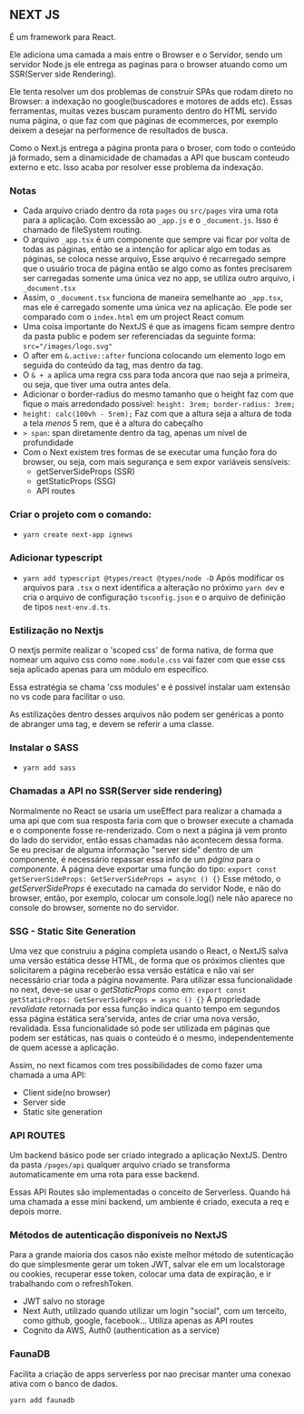 ## NEXT JS

É um framework para React.

Ele adiciona uma camada a mais entre o Browser e o Servidor, sendo um servidor Node.js ele entrega as paginas para o browser atuando como um SSR(Server side Rendering).

Ele tenta resolver um dos problemas de construir SPAs que rodam direto no Browser: a indexação no google(buscadores e motores de adds etc). Essas ferramentas, muitas vezes buscam puramento dentro do HTML servido numa página, o que faz com que páginas de ecommerces, por exemplo deixem a desejar na performence de resultados de busca.

Como o Next.js entrega a página pronta para o broser, com todo o conteúdo já formado, sem a dinamicidade de chamadas a API que buscam conteudo externo e etc. Isso acaba por resolver esse problema da indexação.

### Notas

- Cada arquivo criado dentro da rota `pages` ou `src/pages` vira uma rota para a aplicação. Com excessão ao `_app.js` e o `_document.js`. Isso é chamado de fileSystem routing.
- O arquivo `_app.tsx` é um componente que sempre vai ficar por volta de todas as páginas, então se a intenção for aplicar algo em todas as páginas, se coloca nesse arquivo, Esse arquivo é recarregado sempre que o usuário troca de página então se algo como as fontes precisarem ser carregadas somente uma única vez no app, se utiliza outro arquivo, i `_document.tsx`
- Assim, o `_document.tsx` funciona de maneira semelhante ao `_app.tsx`, mas ele é carregado somente uma única vez na aplicação. Ele pode ser comparado com o `index.html` em um project React comum
- Uma coisa importante do NextJS é que as imagens ficam sempre dentro da pasta public e podem ser referenciadas da seguinte forma: `src="/images/logo.svg"`
- O after em `&.active::after` funciona colocando um elemento logo em seguida do conteúdo da tag, mas dentro da tag.
- O `& + a` aplica uma regra css para toda ancora que nao seja a primeira, ou seja, que tiver uma outra antes dela.
- Adicionar o border-radius do mesmo tamanho que o height faz com que fique o mais arredondado possivel: `height: 3rem; border-radius: 3rem;`
- `height: calc(100vh - 5rem);` Faz com que a altura seja a altura de toda a tela *menos* 5 rem, que é a altura do cabeçalho
- `> span`: span diretamente dentro da tag, apenas um nível de profundidade
- Com o Next existem tres formas de se executar uma função fora do browser, ou seja, com mais segurança e sem expor variáveis sensíveis:
  - getServerSideProps (SSR)
  - getStaticProps (SSG)
  - API routes

### Criar o projeto com o comando:

- `yarn create next-app ignews`

### Adicionar typescript

- `yarn add typescript @types/react @types/node -D`
Após modificar os arquivos para `.tsx` o next identifica a alteração no próximo `yarn dev` e cria o arquivo de configuração `tsconfig.json` e o arquivo de definição de tipos `next-env.d.ts`.

### Estilização no Nextjs

O nextjs permite realizar o 'scoped css' de forma nativa, de forma que nomear um aquivo css como `nome.module.css` vai fazer com que esse css seja aplicado apenas para um módulo em específico.

Essa estratégia se chama 'css modules' e é possivel instalar uam extensão no vs code para facilitar o uso.

As estilizações dentro desses arquivos não podem ser genéricas a ponto de abranger uma tag, e devem se referir a uma classe.

### Instalar o SASS
- `yarn add sass`

### Chamadas a API no SSR(Server side rendering)
Normalmente no React se usaria um useEffect para realizar a chamada a uma api que com sua resposta faria com que o browser execute a chamada e o componente fosse re-renderizado. 
Com o next a página já vem pronto do lado do servidor, então essas chamadas não acontecem dessa forma.
Se eu precisar de alguma informação "server side" dentro de um componente, é necessário repassar essa info de um *página* para o *componente*.
A página deve exportar uma função do tipo:
`export const getServerSideProps: GetServerSideProps = async () {}`
Esse método, o *getServerSideProps* é executado na camada do servidor Node, e não do browser, então, por exemplo, colocar um console.log() nele não aparece no console do browser, somente no do servidor.

### SSG - Static Site Generation
Uma vez que construiu a página completa usando o React, o NextJS salva uma versão estática desse HTML, de forma que os próximos clientes que solicitarem a página receberão essa versão estática e não vai ser necessário criar toda a página novamente.
Para utilizar essa funcionalidade no next, deve-se usar o *getStaticProps* como em:
`export const getStaticProps: GetServerSideProps = async () {}`
A propriedade *revalidate* retornada por essa função indica quanto tempo em segundos essa página estática sera'servida, antes de criar uma nova versão, revalidada.
Essa funcionalidade só pode ser utilizada em páginas que podem ser estáticas, nas quais o conteúdo é o mesmo, independentemente de quem acesse a aplicação.

Assim, no next ficamos com tres possibilidades de como fazer uma chamada a uma API:
- Client side(no browser)
- Server side
- Static site generation

### API ROUTES
Um backend básico pode ser criado integrado a aplicação NextJS.
Dentro da pasta `/pages/api` qualquer arquivo criado se transforma automaticamente em uma rota para esse backend.

Essas API Routes são implementadas o conceito de Serverless.
Quando há uma chamada a esse mini backend, um ambiente é criado, executa a req e depois morre.


### Métodos de autenticação disponíveis no NextJS
Para a grande maioria dos casos não existe melhor método de sutenticação do que simplesmente gerar um token JWT, salvar ele em um localstorage ou cookies, recuperar esse token, colocar uma data de expiração, e ir trabalhando com o refreshToken.

- JWT salvo no storage
- Next Auth, utilizado quando utilizar um login "social", com um terceito, como github, google, facebook... Utiliza apenas as API routes
-  Cognito da AWS, Auth0 (authentication as a service)

### FaunaDB
Facilita a criação de apps serverless por nao precisar manter uma conexao ativa com o banco de dados.

`yarn add faunadb`